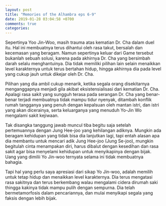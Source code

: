```yaml
---
layout: post
title: "Memories of the Alhambra eps 6-9"
date: 2019-01-28 03:04:58 +0700
comments: true
categories:
---
```

Sepertinya Yoo Jin-Woo, masih trauma atas kematian Dr. Cha dalam duel itu.
Hal ini membuatnya terus dihantui oleh rasa takut, bersalah dan kecemasan yang beragam. Namun sepertinya keluar dari Game tersebut bukanlah sebuah solusi, karena pada akhirnya Dr. Cha yang bersimbah darah selalu menghantuinya. Dia tidak memiliki pilihan lain selain menaikkan level karakternya untuk terus bertahan hidup, hingga akhirnya dia pada level yang cukup jauh untuk dikejar oleh Dr. Cha.

Pilihan yang dia ambil cukup menarik, ketika segala orang disekitarnya menganggapnya menjadi gila akibat eksistensialisasi dari kematian Dr. Cha. Apalagi rasa sakit yang sungguh terasa pada serangan Dr. Cha yang benar-benar terjadi membuatnya tidak mampu tidur nyenyak, ditambah konflik rumah tangganya yang penuh dengan kepalsuan oleh mantan istri, dan istri yang akan dicerainya, serta keluarganya yang menuduh Yo-Jin Wo mengalami sakit kejiwaan.

Tak disangka tanggung jawab muncul tiba begitu saja setelah pertemuannya dengan Jung Hee-joo yang kehilangan adiknya. Mungkin ada beragam kehidupan yang tidak bisa dia lanjutkan lagi, tapi entah alasan apa dia membantu untuk mencari adik Jung Hee-joo (Jung Se-joo), mungkin begitulah cinta menampakan diri, harus dibalut dengan kesedihan dan rasa sakit agar bisa menyelami kehidupan untuk menyikapinya dengan bijak. Uang yang dimilii
Yo Jin-woo ternyata selama ini tidak membuatnya bahagia.

Tapi hal yang perlu saya apresiasi dari sikap Yo Jin-woo, adalah memilih untuk tetap hidup dan menaikkan level karakternya. Dia terus mengatasi rasa sakitnya dan terus berkembang walau mengalami cidera dirumah saki thingga kakinya tidak mampu pulih dengan sempurna. Dia telah bermetamorfosis dalam pencariannya, dan mulai menyikapi segala yang faksis dengan lebih bijak.
